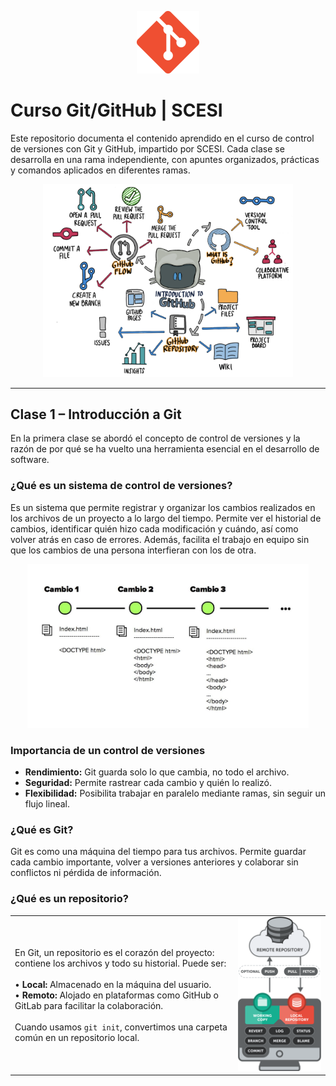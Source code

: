 <p align="center">
  <img src="img/git.png" alt="Logo" width="100"/>
</p>

# Curso Git/GitHub | SCESI

Este repositorio documenta el contenido aprendido en el curso de control de versiones con Git y GitHub, impartido por SCESI. Cada clase se desarrolla en una rama independiente, con apuntes organizados, prácticas y comandos aplicados en diferentes ramas.

<p align="center">
  <img src="img/img1.png" alt="Introducción a Git" width="400"/>
</p>

---

## Clase 1 – Introducción a Git

En la primera clase se abordó el concepto de control de versiones y la razón de por qué se ha vuelto una herramienta esencial en el desarrollo de software.

### ¿Qué es un sistema de control de versiones?

Es un sistema que permite registrar y organizar los cambios realizados en los archivos de un proyecto a lo largo del tiempo. Permite ver el historial de cambios, identificar quién hizo cada modificación y cuándo, así como volver atrás en caso de errores. Además, facilita el trabajo en equipo sin que los cambios de una persona interfieran con los de otra.

<p align="center">
  <img src="img/versiones.png" alt="Cambios que puede haber en un proyecto" width="450"/>
</p>

### Importancia de un control de versiones

- **Rendimiento:** Git guarda solo lo que cambia, no todo el archivo.
- **Seguridad:** Permite rastrear cada cambio y quién lo realizó.
- **Flexibilidad:** Posibilita trabajar en paralelo mediante ramas, sin seguir un flujo lineal.

### ¿Qué es Git?

Git es como una máquina del tiempo para tus archivos. Permite guardar cada cambio importante, volver a versiones anteriores y colaborar sin conflictos ni pérdida de información.

### ¿Qué es un repositorio?

|                                                                                       |                                                                                           |
|---------------------------------------------------------------------------------------|-------------------------------------------------------------------------------------------|
| En Git, un repositorio es el corazón del proyecto: contiene los archivos y todo su historial. Puede ser:<br><br> • **Local:** Almacenado en la máquina del usuario.<br> • **Remoto:** Alojado en plataformas como GitHub o GitLab para facilitar la colaboración.<br><br>Cuando usamos `git init`, convertimos una carpeta común en un repositorio local. | <img src="img/repositorio.png" width="300"/> |
